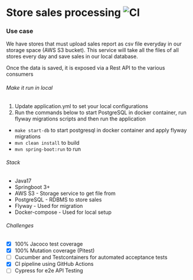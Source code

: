 # Store sales processing ![CI](https://github.com/ivankaptue/demo-springboot-aws-s3-db/actions/workflows/ci.yml/badge.svg?branch=main)

### Use case

We have stores that must upload sales report as csv file everyday in our storage space (AWS S3 bucket).
This service will take all the files of all stores every day and save sales in our local database.

Once the data is saved, it is exposed via a Rest API to the various consumers

###### Make it run in local

1. Update application.yml to set your local configurations
2. Run the commands below to start PostgreSQL in docker container, run flyway migrations scripts and then run the
   application

- `make start-db` to start postgresql in docker container and apply flyway migrations
- `mvn clean install` to build
- `mvn spring-boot:run` to run

###### Stack

- Java17
- Springboot 3+
- AWS S3 - Storage service to get file from
- PostgreSQL - RDBMS to store sales
- Flyway - Used for migration
- Docker-compose - Used for local setup

###### Challenges

- [x] 100% Jacoco test coverage
- [x] 100% Mutation coverage (Pitest)
- [ ] Cucumber and Testcontainers for automated acceptance tests
- [x] CI pipeline using GitHub Actions
- [ ] Cypress for e2e API Testing
